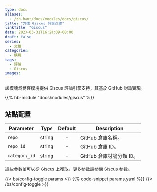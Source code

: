 ```yaml
---
type: docs
aliases:
  - /zh-hant/docs/modules/docs/giscus/
title: "文檔 Giscus 評論引擎"
linkTitle: "Giscus"
date: 2023-03-31T16:20:09+08:00
draft: false
series:
  - 文檔
categories:
  - 模塊
tags:
  - 評論
  - Giscus
images:
---
```


該模塊爲博客模塊提供 Giscus 評論引擎支持，其基於 GitHub 討論實現。

<!--more-->

{{% hb-module "docs/modules/giscus" %}}

## 站點配置

| Parameter     |  Type  | Default | Description              |
| ------------- | :----: | :-----: | ------------------------ |
| `repo`        | string |    -    | GitHub 倉庫名稱。        |
| `repo_id`     | string |    -    | GitHub 倉庫 ID。         |
| `category_id` | string |    -    | GitHub 倉庫討論分類 ID。 |

這些參數值可以從 [Giscus](https://giscus.app) 上獲取，更多參數請參閱 [Giscus 參數](https://hugomods.com/en/docs/comment-engines/giscus/#site-parameters)。

{{< bs/config-toggle params >}}
{{% code-snippet params.yaml %}}
{{< /bs/config-toggle >}}
